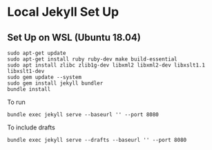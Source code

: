 # Local Jekyll Set Up

## Set Up on WSL (Ubuntu 18.04)

    sudo apt-get update
    sudo apt-get install ruby ruby-dev make build-essential
    sudo apt install zlibc zlib1g-dev libxml2 libxml2-dev libxslt1.1 libxslt1-dev
    sudo gem update --system
    sudo gem install jekyll bundler
    bundle install

To run

    bundle exec jekyll serve --baseurl '' --port 8080

To include drafts

    bundle exec jekyll serve --drafts --baseurl '' --port 8080

